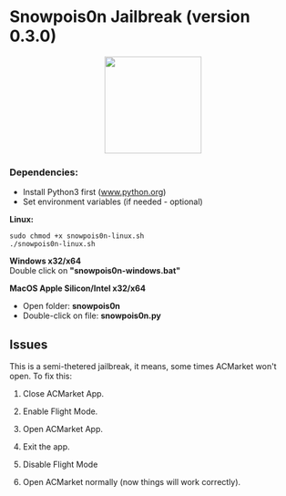 # Snowpois0n Jailbreak (version 0.3.0)
<center><img src="snowpois0n/redsn0w.ico" width="170px"></center>

### Dependencies:
- Install Python3 first (www.python.org)
- Set environment variables (if needed - optional)


**Linux:**
```
sudo chmod +x snowpois0n-linux.sh
./snowpois0n-linux.sh
```

**Windows x32/x64**  
Double click on **"snowpois0n-windows.bat"**

**MacOS Apple Silicon/Intel x32/x64**  
- Open folder: **snowpois0n**  
- Double-click on file: **snowpois0n.py**  


## **Issues**
This is a semi-thetered jailbreak, it means, some times ACMarket won't open. To fix this:
1. Close ACMarket App.
2. Enable Flight Mode.

3. Open ACMarket App.
4. Exit the app.

5. Disable Flight Mode
6. Open ACMarket normally (now things will work correctly). 